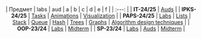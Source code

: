 <div align="center">

| Предмет | labs | aud | a | b | c | d | e | f |
| :---: |
| **IT-24/25** | [Auds](https://github.com/mrkskq/uni-stuff/tree/main/IT/auds) |
| **IPKS-24/25** | [Tasks](https://github.com/mrkskq/uni-stuff/tree/main/IPKS/zadaci) | [Animations](https://github.com/mrkskq/uni-stuff/tree/main/IPKS/animacii) | [Visualization](https://github.com/mrkskq/uni-stuff/tree/main/IPKS/vizuelizacija) |
| **PAPS-24/25** | [Labs](https://github.com/mrkskq/uni-stuff/tree/main/PAPS/labs) | [Lists](https://github.com/mrkskq/uni-stuff/tree/main/PAPS/listi) | [Stack](https://github.com/mrkskq/uni-stuff/tree/main/PAPS/stack) | [Queue](https://github.com/mrkskq/uni-stuff/tree/main/PAPS/queue) | [Hash](https://github.com/mrkskq/uni-stuff/tree/main/PAPS/hash) | [Trees](https://github.com/mrkskq/uni-stuff/tree/main/PAPS/drva) | [Graphs](https://github.com/mrkskq/uni-stuff/tree/main/PAPS/grafovi) | [Algorithm design techniques](https://github.com/mrkskq/uni-stuff/tree/main/PAPS/tehnikiNaKreiranjeAlgoritmi) |
| **OOP-23/24** | [Labs](https://github.com/mrkskq/uni-stuff/tree/main/OOP/labs) | [Midterm](https://github.com/mrkskq/uni-stuff/tree/main/OOP/kolokviumski) |
| **SP-23/24** | [Labs](https://github.com/mrkskq/uni-stuff/tree/main/SP/labs) | [Auds](https://github.com/mrkskq/uni-stuff/tree/main/SP/auditoriski)  | [Midterm](https://github.com/mrkskq/uni-stuff/tree/main/SP/za%20vezhbanje) | 

</div>
